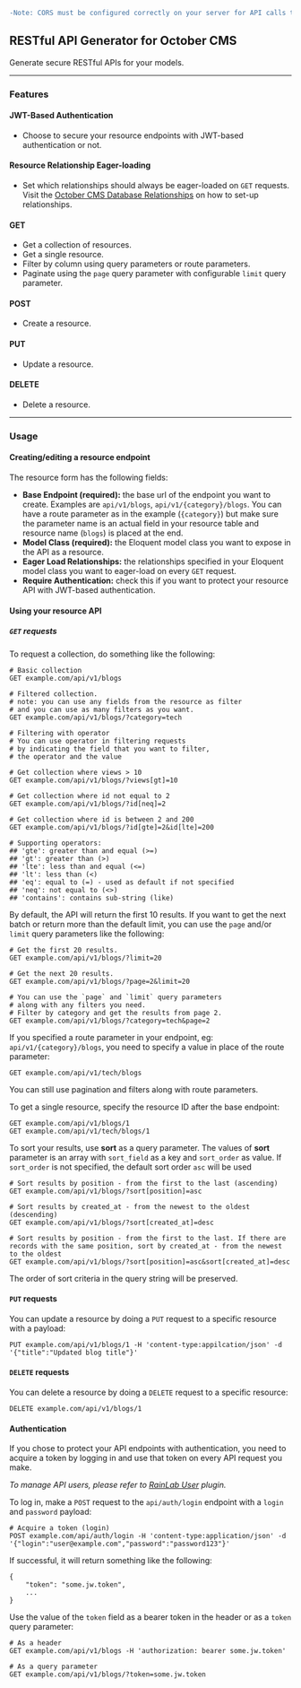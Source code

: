 ```diff
-Note: CORS must be configured correctly on your server for API calls to work.
```

## RESTful API Generator for October CMS
Generate secure RESTful APIs for your models.

---
### Features

#### JWT-Based Authentication
* Choose to secure your resource endpoints with JWT-based authentication or not.

#### Resource Relationship Eager-loading 
* Set which relationships should always be eager-loaded on `GET` requests. Visit the [October CMS Database Relationships](https://octobercms.com/docs/database/relations) on how to set-up relationships.

#### GET
* Get a collection of resources.
* Get a single resource.
* Filter by column using query parameters or route parameters.
* Paginate using the `page` query parameter with configurable `limit` query parameter.

#### POST
* Create a resource.

#### PUT
* Update a resource.

#### DELETE
* Delete a resource.

---
### Usage

#### Creating/editing a resource endpoint
The resource form has the following fields:
* **Base Endpoint (required):** the base url of the endpoint you want to create. Examples are `api/v1/blogs`, `api/v1/{category}/blogs`. You can have a route parameter as in the example (`{category}`) but make sure the parameter name is an actual field in your resource table and resource name (`blogs`) is placed at the end.
* **Model Class (required):** the Eloquent model class you want to expose in the API as a resource.
* **Eager Load Relationships:** the relationships specified in your Eloquent model class you want to eager-load on every `GET` request.
* **Require Authentication:** check this if you want to protect your resource API with  JWT-based authentication.

#### Using your resource API
##### `GET` requests
To request a collection, do something like the following:
```
# Basic collection
GET example.com/api/v1/blogs

# Filtered collection.
# note: you can use any fields from the resource as filter
# and you can use as many filters as you want.
GET example.com/api/v1/blogs/?category=tech

# Filtering with operator
# You can use operator in filtering requests
# by indicating the field that you want to filter,
# the operator and the value

# Get collection where views > 10
GET example.com/api/v1/blogs/?views[gt]=10

# Get collection where id not equal to 2
GET example.com/api/v1/blogs/?id[neq]=2

# Get collection where id is between 2 and 200
GET example.com/api/v1/blogs/?id[gte]=2&id[lte]=200

# Supporting operators:
## 'gte': greater than and equal (>=)
## 'gt': greater than (>)
## 'lte': less than and equal (<=)
## 'lt': less than (<)
## 'eq': equal to (=) - used as default if not specified
## 'neq': not equal to (<>)
## 'contains': contains sub-string (like)
```
By default, the API will return the first 10 results. If you want to get the next batch or return more than the default limit, you can use the `page` and/or `limit` query parameters like the following:
```
# Get the first 20 results.
GET example.com/api/v1/blogs/?limit=20

# Get the next 20 results.
GET example.com/api/v1/blogs/?page=2&limit=20

# You can use the `page` and `limit` query parameters
# along with any filters you need.
# Filter by category and get the results from page 2.
GET example.com/api/v1/blogs/?category=tech&page=2
```
If you specified a route parameter in your endpoint, eg: `api/v1/{category}/blogs`, you need to specify a value in place of the route parameter:
```
GET example.com/api/v1/tech/blogs
```
You can still use pagination and filters along with route parameters.

To get a single resource, specify the resource ID after the base endpoint:
```
GET example.com/api/v1/blogs/1
GET example.com/api/v1/tech/blogs/1
```

To sort your results, use **sort** as a query parameter. The values of **sort** parameter is an array with `sort_field` as a key and `sort_order` as value. If `sort_order` is not specified, the default sort order `asc` will be used
```
# Sort results by position - from the first to the last (ascending)
GET example.com/api/v1/blogs/?sort[position]=asc

# Sort results by created_at - from the newest to the oldest (descending)
GET example.com/api/v1/blogs/?sort[created_at]=desc

# Sort results by position - from the first to the last. If there are records with the same position, sort by created_at - from the newest to the oldest
GET example.com/api/v1/blogs/?sort[position]=asc&sort[created_at]=desc
```
The order of sort criteria in the query string will be preserved.

#### `PUT` requests
You can update a resource by doing a `PUT` request to a specific resource with a payload:
```
PUT example.com/api/v1/blogs/1 -H 'content-type:appilcation/json' -d '{"title":"Updated blog title"}'
```

#### `DELETE` requests
You can delete a resource by doing a `DELETE` request to a specific resource:
```
DELETE example.com/api/v1/blogs/1
```

#### Authentication
If you chose to protect your API endpoints with authentication, you need to acquire a token by logging in and use that token on every API request you make.

_To manage API users, please refer to [RainLab User](https://octobercms.com/plugin/rainlab-user) plugin._

To log in, make a `POST` request to the `api/auth/login` endpoint with a `login` and `password` payload:
```
# Acquire a token (login)
POST example.com/api/auth/login -H 'content-type:application/json' -d '{"login":"user@example.com","password":"password123"}'
```
If successful, it will return something like the following:
```
{
    "token": "some.jw.token",
    ...
}
```
Use the value of the `token` field as a bearer token in the header or as a `token` query parameter:
```
# As a header
GET example.com/api/v1/blogs -H 'authorization: bearer some.jw.token'

# As a query parameter
GET example.com/api/v1/blogs/?token=some.jw.token
```
